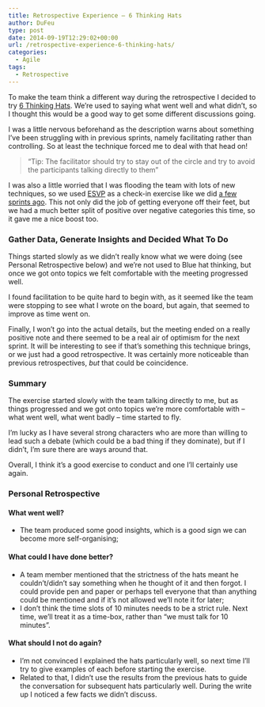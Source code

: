 ```yaml
---
title: Retrospective Experience – 6 Thinking Hats
author: DuFeu
type: post
date: 2014-09-19T12:29:02+00:00
url: /retrospective-experience-6-thinking-hats/
categories:
  - Agile
tags:
  - Retrospective
---
```


To make the team think a different way during the retrospective I decided to try [6 Thinking Hats][1]. We&#8217;re used to saying what went well and what didn&#8217;t, so I thought this would be a good way to get some different discussions going.

I was a little nervous beforehand as the description warns about something I&#8217;ve been struggling with in previous sprints, namely facilitating rather than controlling. So at least the technique forced me to deal with that head on!

> &#8220;Tip: The facilitator should try to stay out of the circle and try to avoid the participants talking directly to them&#8221;

I was also a little worried that I was flooding the team with lots of new techniques, so we used [ESVP][2] as a check-in exercise like we did [a few sprints ago][3]. This not only did the job of getting everyone off their feet, but we had a much better split of positive over negative categories this time, so it gave me a nice boost too.

### Gather Data, Generate Insights and Decided What To Do

Things started slowly as we didn&#8217;t really know what we were doing (see Personal Retrospective below) and we&#8217;re not used to Blue hat thinking, but once we got onto topics we felt comfortable with the meeting progressed well.

I found facilitation to be quite hard to begin with, as it seemed like the team were stopping to see what I wrote on the board, but again, that seemed to improve as time went on.

Finally, I won&#8217;t go into the actual details, but the meeting ended on a really positive note and there seemed to be a real air of optimism for the next sprint. It will be interesting to see if that&#8217;s something this technique brings, or we just had a good retrospective. It was certainly more noticeable than previous retrospectives, _but_ that could be coincidence.

### Summary

The exercise started slowly with the team talking directly to me, but as things progressed and we got onto topics we&#8217;re more comfortable with &#8211; what went well, what went badly &#8211; time started to fly.

I&#8217;m lucky as I have several strong characters who are more than willing to lead such a debate (which could be a bad thing if they dominate), but if I didn&#8217;t, I&#8217;m sure there are ways around that.

Overall, I think it&#8217;s a good exercise to conduct and one I&#8217;ll certainly use again.

### Personal Retrospective

#### What went well?

- The team produced some good insights, which is a good sign we can become more self-organising;

#### What could I have done better?

- A team member mentioned that the strictness of the hats meant he couldn&#8217;t/didn&#8217;t say something when he thought of it and then forgot. I could provide pen and paper or perhaps tell everyone that than anything could be mentioned and if it&#8217;s not allowed we&#8217;ll note it for later;
- I don&#8217;t think the time slots of 10 minutes needs to be a strict rule. Next time, we&#8217;ll treat it as a time-box, rather than &#8220;we must talk for 10 minutes&#8221;.

#### What should I not do again?

- I&#8217;m not convinced I explained the hats particularly well, so next time I&#8217;ll try to give examples of each before starting the exercise.
- Related to that, I didn&#8217;t use the results from the previous hats to guide the conversation for subsequent hats particularly well. During the write up I noticed a few facts we didn&#8217;t discuss.

[1]: http://retrospectivewiki.org/index.php?title=6_Thinking_Hats_Retrospective
[2]: http://www.funretrospectives.com/esvp-explorer-shopper-vacationer-prisoner/
[3]: http://localhost:8000/empty/scrum-retrospective-experience-esvp-sailboat-and-constellation/
